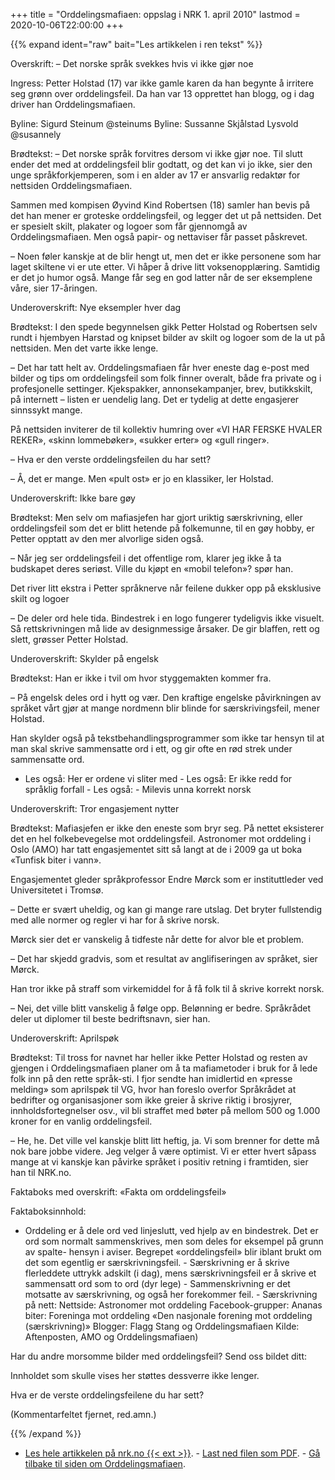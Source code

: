+++
title = "Orddelingsmafiaen: oppslag i NRK 1. april 2010"
lastmod = 2020-10-06T22:00:00
+++

<!-- markdownlint-disable MD034 -->

{{% expand ident="raw" bait="Les artikkelen i ren tekst"
%}}

Overskrift: – Det norske språk svekkes hvis vi ikke gjør noe

Ingress: Petter Holstad (17) var ikke gamle karen da han begynte å irritere seg grønn over
orddelingsfeil. Da han var 13 opprettet han blogg, og i dag driver han Orddelingsmafiaen.

Byline: Sigurd Steinum @steinums Byline: Sussanne Skjålstad Lysvold @susannely

Brødtekst: – Det norske språk forvitres dersom vi ikke gjør noe. Til slutt ender det med at
orddelingsfeil blir godtatt, og det kan vi jo ikke, sier den unge språkforkjemperen, som i en alder
av 17 er ansvarlig redaktør for nettsiden Orddelingsmafiaen.

Sammen med kompisen Øyvind Kind Robertsen (18) samler han bevis på det han mener er groteske
orddelingsfeil, og legger det ut på nettsiden. Det er spesielt skilt, plakater og logoer som får
gjennomgå av Orddelingsmafiaen. Men også papir- og nettaviser får passet påskrevet.

– Noen føler kanskje at de blir hengt ut, men det er ikke personene som har laget skiltene vi er
ute etter. Vi håper å drive litt voksenopplæring. Samtidig er det jo humor også. Mange får seg en
god latter når de ser eksemplene våre, sier 17-åringen.

Underoverskrift: Nye eksempler hver dag

Brødtekst: I den spede begynnelsen gikk Petter Holstad og Robertsen selv rundt i hjembyen Harstad
og knipset bilder av skilt og logoer som de la ut på nettsiden. Men det varte ikke lenge.

– Det har tatt helt av. Orddelingsmafiaen får hver eneste dag e-post med bilder og tips om
orddelingsfeil som folk finner overalt, både fra private og i profesjonelle settinger. Kjekspakker,
annonsekampanjer, brev, butikkskilt, på internett – listen er uendelig lang. Det er tydelig at
dette engasjerer sinnssykt mange.

På nettsiden inviterer de til kollektiv humring over «VI HAR FERSKE HVALER REKER», «skinn
lommebøker», «sukker erter» og «gull ringer».

– Hva er den verste orddelingsfeilen du har sett?

– Å, det er mange. Men «pult ost» er jo en klassiker, ler Holstad.

Underoverskrift: Ikke bare gøy

Brødtekst: Men selv om mafiasjefen har gjort uriktig særskrivning, eller orddelingsfeil som det er
blitt hetende på folkemunne, til en gøy hobby, er Petter opptatt av den mer alvorlige siden også.

– Når jeg ser orddelingsfeil i det offentlige rom, klarer jeg ikke å ta budskapet deres seriøst.
Ville du kjøpt en «mobil telefon»? spør han.

Det river litt ekstra i Petter språknerve når feilene dukker opp på eksklusive skilt og logoer

– De deler ord hele tida. Bindestrek i en logo fungerer tydeligvis ikke visuelt. Så rettskrivningen
må lide av designmessige årsaker. De gir blaffen, rett og slett, grøsser Petter Holstad.

Underoverskrift: Skylder på engelsk

Brødtekst: Han er ikke i tvil om hvor styggemakten kommer fra.

– På engelsk deles ord i hytt og vær. Den kraftige engelske påvirkningen av språket vårt gjør at
mange nordmenn blir blinde for særskrivingsfeil, mener Holstad.

Han skylder også på tekstbehandlingsprogrammer som ikke tar hensyn til at man skal skrive
sammensatte ord i ett, og gir ofte en rød strek under sammensatte ord.

- Les også: Her er ordene vi sliter med - Les også: Er ikke redd for språklig forfall - Les også: -
Milevis unna korrekt norsk

Underoverskrift: Tror engasjement nytter

Brødtekst: Mafiasjefen er ikke den eneste som bryr seg. På nettet eksisterer det en hel
folkebevegelse mot orddelingsfeil. Astronomer mot orddeling i Oslo (AMO) har tatt engasjementet
sitt så langt at de i 2009 ga ut boka «Tunfisk biter i vann».

Engasjementet gleder språkprofessor Endre Mørck som er instituttleder ved Universitetet i Tromsø.

– Dette er svært uheldig, og kan gi mange rare utslag. Det bryter fullstendig med alle normer og
regler vi har for å skrive norsk.

Mørck sier det er vanskelig å tidfeste når dette for alvor ble et problem.

– Det har skjedd gradvis, som et resultat av anglifiseringen av språket, sier Mørck.

Han tror ikke på straff som virkemiddel for å få folk til å skrive korrekt norsk.

– Nei, det ville blitt vanskelig å følge opp. Belønning er bedre. Språkrådet deler ut diplomer til
beste bedriftsnavn, sier han.

Underoverskrift: Aprilspøk

Brødtekst: Til tross for navnet har heller ikke Petter Holstad og resten av gjengen i
Orddelingsmafiaen planer om å ta mafiametoder i bruk for å lede folk inn på den rette språk-sti. I
fjor sendte han imidlertid en «presse melding» som aprilspøk til VG, hvor han foreslo overfor
Språkrådet at bedrifter og organisasjoner som ikke greier å skrive riktig i brosjyrer,
innholdsfortegnelser osv., vil bli straffet med bøter på mellom 500 og 1.000 kroner for en vanlig
orddelingsfeil.

– He, he. Det ville vel kanskje blitt litt heftig, ja. Vi som brenner for dette må nok bare jobbe
videre. Jeg velger å være optimist. Vi er etter hvert såpass mange at vi kanskje kan påvirke
språket i positiv retning i framtiden, sier han til NRK.no.

Faktaboks med overskrift: «Fakta om orddelingsfeil»

Faktaboksinnhold:

- Orddeling er å dele ord ved linjeslutt, ved hjelp av en bindestrek. Det er ord som normalt
sammenskrives, men som deles for eksempel på grunn av spalte- hensyn i aviser. Begrepet
«orddelingsfeil» blir iblant brukt om det som egentlig er særskrivningsfeil. - Særskrivning er å
skrive flerleddete uttrykk adskilt (i dag), mens særskrivningsfeil er å skrive et sammensatt ord
som to ord (dyr lege) - Sammenskrivning er det motsatte av særskrivning, og også her forekommer
feil. - Særskrivning på nett: Nettside: Astronomer mot orddeling Facebook-grupper: Ananas biter:
Foreninga mot orddeling «Den nasjonale forening mot orddeling (særskrivning)» Blogger: Flagg Stang
og Orddelingsmafiaen Kilde: Aftenposten, AMO og Orddelingsmafiaen)

Har du andre morsomme bilder med orddelingsfeil? Send oss bildet ditt:

Innholdet som skulle vises her støttes dessverre ikke lenger.

Hva er de verste orddelingsfeilene du har sett?

(Kommentarfeltet fjernet, red.amn.)

{{% /expand %}}

- [Les hele artikkelen på nrk.no {{< ext >}}][nrk]. - [Last ned filen som PDF](nrk.pdf). - [Gå
tilbake til siden om Orddelingsmafiaen](../orddelingsmafiaen).

[nrk]: https://www.nrk.no/nordland/17-aring-kjemper-mot-orddelingsfeil-1.7825450
